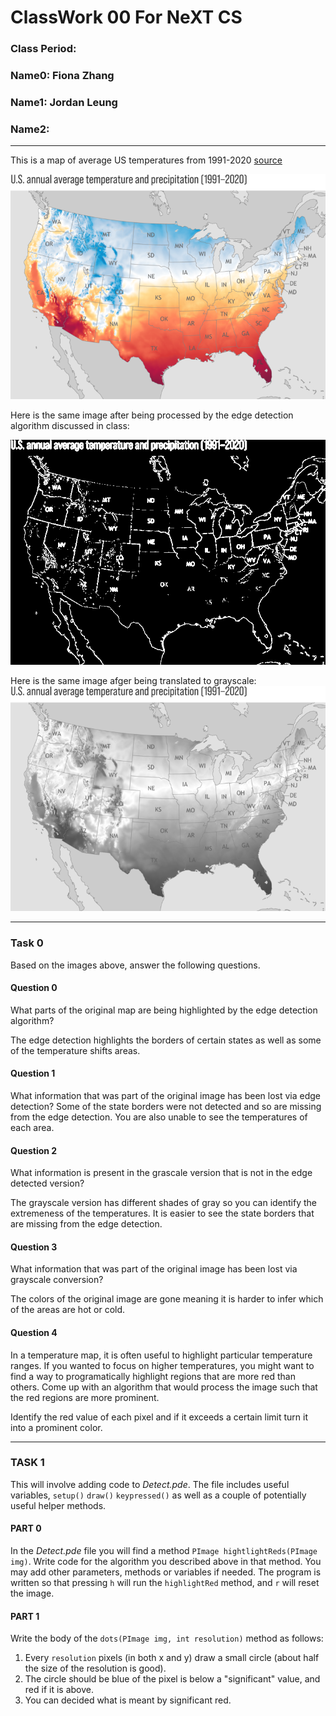 # ClassWork 00 For NeXT CS
### Class Period:
### Name0: Fiona Zhang
### Name1: Jordan Leung
### Name2: 
---

This is a map of average US temperatures from 1991-2020 [source](https://www.climate.gov/sites/default/files/2021-10/Normals_TotalPrecipAvgTemp_Annual_1991-2020_continuous_1400x2193.png)

![temp_map](Detect/data/us-temps.png)

Here is the same image after being processed by the edge detection algorithm discussed in class:

![temp_map_edge](Detect/data/us-temps-edge.png)

Here is the same image afger being translated to grayscale:
![temp_map_gray](Detect/data/us-temps-gray.png)

---

### Task 0

Based on the images above, answer the following questions.

#### Question 0
What parts of the original map are being highlighted by the edge detection algorithm?

The edge detection highlights the borders of certain states as well as some of the temperature shifts areas. 

#### Question 1
What information that was part of the original image has been lost via edge detection?
Some of the state borders were not detected and so are missing from the edge detection. You are also unable to see the temperatures of each area. 

#### Question 2
What information is present in the grascale version that is not in the edge detected version?

The grayscale version has different shades of gray so you can identify the extremeness of the temperatures. It is easier to see the state borders that are missing from the edge detection. 

#### Question 3
What information that was part of the original image has been lost via grayscale conversion?

The colors of the original image are gone meaning it is harder to infer which of the areas are hot or cold. 

#### Question 4
In a temperature map, it is often useful to highlight particular temperature ranges. If you wanted to focus on higher temperatures, you might want to find a way to programatically highlight regions that are more red than others. Come up with an algorithm that would process the image such that the red regions are more prominent.

Identify the red value of each pixel and if it exceeds a certain limit turn it into a prominent color. 

---

### TASK 1
This will involve adding code to _Detect.pde_. The file includes useful variables, `setup()` `draw()` `keypressed()` as well as a couple of potentially useful helper methods.

#### PART 0
In the _Detect.pde_ file you will find a method `PImage hightlightReds(PImage img)`. Write code for the algorithm you described above in that method. You may add other parameters, methods or variables if needed. The program is written so that pressing `h` will run the `highlightRed` method, and `r` will reset the image.

#### PART 1
Write the body of the `dots(PImage img, int resolution)` method as follows:
1. Every `resolution` pixels (in both x and y) draw a small circle (about half the size of the resolution is good).
2. The circle should be blue of the pixel is below a "significant" value, and red if it is above.
3. You can decided what is meant by significant red.




